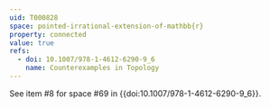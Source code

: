 ```yaml
---
uid: T000828
space: pointed-irrational-extension-of-mathbb{r}
property: connected
value: true
refs:
  - doi: 10.1007/978-1-4612-6290-9_6
    name: Counterexamples in Topology
---
```

See item #8 for space #69 in {{doi:10.1007/978-1-4612-6290-9_6}}.
